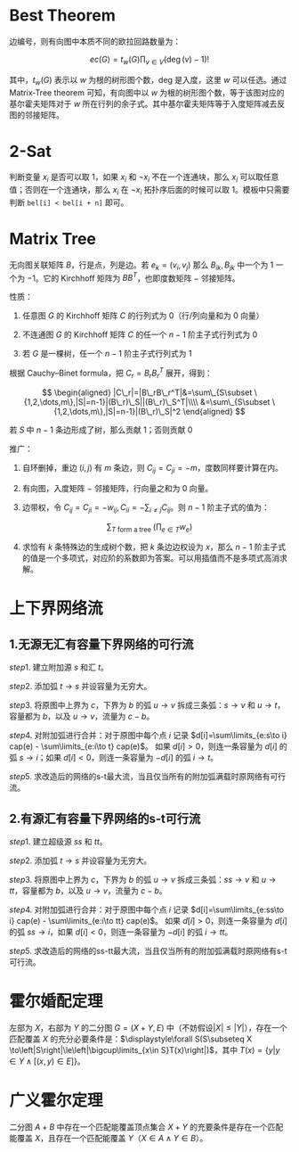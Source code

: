 # Best Theorem
边编号，则有向图中本质不同的欧拉回路数量为：

$$
ec(G) = t_w(G) \prod_{v \in V}{(\deg(v) - 1)!}
$$

其中，$t_w(G)$ 表示以 $w$ 为根的树形图个数，deg 是入度，这里 $w$ 可以任选。通过 Matrix-Tree theorem 可知，有向图中以 $w$ 为根的树形图个数，等于该图对应的基尔霍夫矩阵对于 $w$ 所在行列的余子式。其中基尔霍夫矩阵等于入度矩阵减去反图的邻接矩阵。

# 2-Sat

判断变量 $x_i$ 是否可以取 $1$，如果 $x_i$ 和 $\lnot x_i$ 不在一个连通块，那么 $x_i$ 可以取任意值；否则在一个连通块，那么 $x_i$ 在 $\lnot x_i$ 拓扑序后面的时候可以取 $1$。模板中只需要判断 `bel[i] < bel[i + n]` 即可。

# Matrix Tree

无向图关联矩阵 $B$，行是点，列是边。若 $e_k=(v_i,v_j)$ 那么 $B_{ik},B_{jk}$ 中一个为 $1$ 一个为 $-1$。它的 Kirchhoff 矩阵为 $BB^T$，也即度数矩阵 $-$ 邻接矩阵。

性质：

1. 任意图 $G$ 的 Kirchhoff 矩阵 $C$ 的行列式为 $0$（行/列向量和为 $0$ 向量）

2. 不连通图 $G$ 的 Kirchhoff 矩阵 $C$ 的任一个 $n-1$ 阶主子式行列式为 $0$

3. 若 $G$ 是一棵树，任一个 $n-1$ 阶主子式行列式为 $1$

根据 Cauchy–Binet formula，把 $C_r=B_rB_r^T$ 展开，得到：

$$
\begin{aligned}
|C\_r|=|B\_rB\_r^T|&=\sum\_{S\subset \{1,2,\dots,m\},|S|=n-1}|(B\_r)\_S||(B\_r)\_S^T|\\\\
&=\sum\_{S\subset \{1,2,\dots,m\},|S|=n-1}|(B\_r)\_S|^2
\end{aligned}
$$

若 $S$ 中 $n-1$ 条边形成了树，那么贡献 $1$；否则贡献 $0$

推广：

1. 自环删掉，重边 $(i,j)$ 有 $m$ 条边，则 $C_{ij}=C_{ji}=-m$，度数同样要计算在内。

2. 有向图，入度矩阵 $-$ 邻接矩阵，行向量之和为 $0$ 向量。

3. 边带权，令 $C_{ij}=C_{ji}=-w_{ij},C_{ii}=-\sum_{i\neq j}C_{ij}$。则 $n-1$ 阶主子式的值为：

$$
\sum_{T\text{ form a tree }}\left(\prod_{e\in T}w_e\right)
$$

4. 求恰有 $k$ 条特殊边的生成树个数，把 $k$ 条边边权设为 $x$，那么 $n-1$ 阶主子式的值是一个多项式，对应阶的系数即为答案。可以用插值而不是多项式高消求解。

# 上下界网络流

## 1.无源无汇有容量下界网络的可行流
$step1.$ 建立附加源 $s$ 和汇 $t$。

$step2.$ 添加弧 $t\to s$ 并设容量为无穷大。

$step3.$ 将原图中上界为 $c$，下界为 $b$ 的弧 $u\to v$ 拆成三条弧：$s\to v$ 和 $u \to t$，容量都为 $b$，以及 $u\to v$，流量为 $c-b$。

$step4.$ 对附加弧进行合并：对于原图中每个点 $i$ 记录 $d[i]=\sum\limits_{e:s\to i} cap(e) - \sum\limits_{e:i\to t} cap(e)$。
如果 $d[i]>0$，则连一条容量为 $d[i]$ 的弧 $s\to i$；如果 $d[i]<0$，则连一条容量为 $-d[i]$ 的弧 $i\to t$。

$step5.$ 求改造后的网络的s-t最大流，当且仅当所有的附加弧满载时原网络有可行流。

## 2.有源汇有容量下界网络的s-t可行流

$step1.$ 建立超级源 $ss$ 和 $tt$。

$step2.$ 添加弧 $t\to s$ 并设容量为无穷大。

$step3.$ 将原图中上界为 $c$，下界为 $b$ 的弧 $u\to v$ 拆成三条弧：$ss\to v$ 和 $u \to tt$，容量都为 $b$，以及 $u\to v$，流量为 $c-b$。

$step4.$ 对附加弧进行合并：对于原图中每个点 $i$ 记录 $d[i]=\sum\limits_{e:ss\to i} cap(e) - \sum\limits_{e:i\to tt} cap(e)$。
如果 $d[i]>0$，则连一条容量为 $d[i]$ 的弧 $ss\to i$，如果 $d[i]<0$，则连一条容量为 $-d[i]$ 的弧 $i\to tt$。

$step5.$ 求改造后的网络的ss-tt最大流，当且仅当所有的附加弧满载时原网络有s-t可行流。

# 霍尔婚配定理

左部为 $X$，右部为 $Y$ 的二分图 $G=(X+Y,E)$ 中（不妨假设$|X|\le|Y|$），存在一个匹配覆盖 $X$ 的充分必要条件是：$\displaystyle\forall S(S\subseteq X \to\left|S\right|\le\left|\bigcup\limits_{x\in S}T(x)\right|)$，其中 $T(x)=\{y|y\in Y\land\left[(x,y)\in E\right]\}$。

# 广义霍尔定理

二分图 $A+B$ 中存在一个匹配能覆盖顶点集合 $X+Y$ 的充要条件是存在一个匹配能覆盖 $X$，且存在一个匹配能覆盖 $Y$（$X\in A\land Y\in B$）。